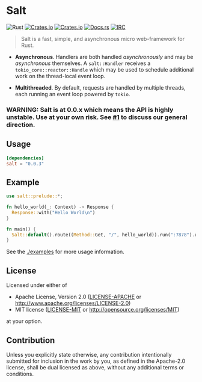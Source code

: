 # Salt
![Rust](https://img.shields.io/badge/rust-stable-brightgreen.svg)
[![Crates.io](https://img.shields.io/crates/v/salt.svg)](https://crates.io/crates/salt)
[![Crates.io](https://img.shields.io/crates/d/salt.svg)](https://crates.io/crates/salt)
[![Docs.rs](https://docs.rs/salt/badge.svg)](https://docs.rs/salt)
[![IRC](https://img.shields.io/badge/chat-%23salt-yellow.svg)](https://kiwiirc.com/client/irc.mozilla.org/#salt)
> Salt is a fast, simple, and asynchronous micro web-framework for Rust.

 - **Asynchronous**. Handlers are both handled _asynchronously_ and may be _asynchronous_ themselves. A `salt::Handler` receives a `tokio_core::reactor::Handle` which may be used to schedule additional work on the thread-local event loop.

 - **Multithreaded**. By default, requests are handled by multiple threads, each running an event loop powered by `tokio`.

### WARNING: Salt is at 0.0.x which means the API is highly unstable. Use at your own risk. See [#1](https://github.com/mehcode/salt-rs/issues/1) to discuss our general direction.

## Usage

```toml
[dependencies]
salt = "0.0.3"
```

## Example

```rust
use salt::prelude::*;

fn hello_world(_: Context) -> Response {
  Response::with("Hello World\n")
}

fn main() {
  Salt::default().route((Method::Get, "/", hello_world)).run(":7878").unwrap();
}
```

See the [./examples](https://github.com/mehcode/salt-rs/tree/master/examples) for more usage information.

## License

Licensed under either of

 * Apache License, Version 2.0
   ([LICENSE-APACHE](LICENSE-APACHE) or http://www.apache.org/licenses/LICENSE-2.0)
 * MIT license
   ([LICENSE-MIT](LICENSE-MIT) or http://opensource.org/licenses/MIT)

at your option.

## Contribution

Unless you explicitly state otherwise, any contribution intentionally submitted
for inclusion in the work by you, as defined in the Apache-2.0 license, shall be
dual licensed as above, without any additional terms or conditions.
